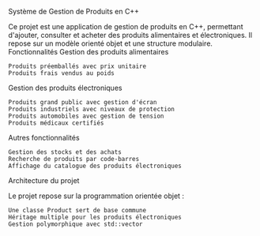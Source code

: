 Système de Gestion de Produits en C++

Ce projet est une application de gestion de produits en C++, permettant d'ajouter, consulter et acheter des produits alimentaires et électroniques. Il repose sur un modèle orienté objet et une structure modulaire.
Fonctionnalités
Gestion des produits alimentaires

    Produits préemballés avec prix unitaire
    Produits frais vendus au poids

Gestion des produits électroniques

    Produits grand public avec gestion d'écran
    Produits industriels avec niveaux de protection
    Produits automobiles avec gestion de tension
    Produits médicaux certifiés

Autres fonctionnalités

    Gestion des stocks et des achats
    Recherche de produits par code-barres
    Affichage du catalogue des produits électroniques

Architecture du projet

Le projet repose sur la programmation orientée objet :

    Une classe Product sert de base commune
    Héritage multiple pour les produits électroniques
    Gestion polymorphique avec std::vector
